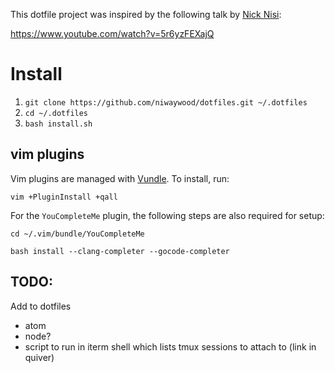 This dotfile project was inspired by the following talk by [Nick Nisi](https://github.com/nicknisi/):

https://www.youtube.com/watch?v=5r6yzFEXajQ

# Install

1. `git clone https://github.com/niwaywood/dotfiles.git ~/.dotfiles`
2. `cd ~/.dotfiles`
3. `bash install.sh`

## vim plugins

Vim plugins are managed with [Vundle](https://github.com/VundleVim/Vundle.vim). To install, run:

`vim +PluginInstall +qall`

For the `YouCompleteMe` plugin, the following steps are also required for setup:

`cd ~/.vim/bundle/YouCompleteMe`

`bash install --clang-completer --gocode-completer`


## TODO:
Add to dotfiles
- atom
- node?
- script to run in iterm shell which lists tmux sessions to attach to (link in quiver)
